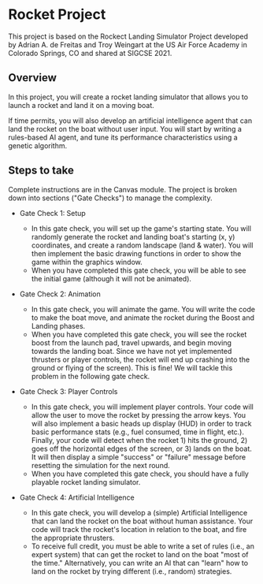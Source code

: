 # Rocket Project

This project is based on the Rockect Landing Simulator Project developed by Adrian A. de Freitas and Troy Weingart at the US Air Force Academy in Colorado Springs, CO and shared at SIGCSE 2021.

## Overview
In this project, you will create a rocket landing simulator that allows you to launch a rocket and land it on a moving boat. 

If time permits, you will also develop an artificial intelligence agent that can land the rocket on the boat without user input. You will start by writing a rules-based AI agent, and tune its performance characteristics using a genetic algorithm.

## Steps to take
Complete instructions are in the Canvas module. The project is broken down into sections ("Gate Checks") to manage the complexity.

* Gate Check 1: Setup
  * In this gate check, you will set up the game's starting state. You will randomly generate the rocket and landing boat's starting (x, y) coordinates, and create a random landscape (land & water). You will then implement the basic drawing functions in order to show the game within the graphics window.
  * When you have completed this gate check, you will be able to see the initial game (although it will not be animated).
  
* Gate Check 2: Animation
  * In this gate check, you will animate the game. You will write the code to make the boat move, and animate the rocket during the Boost and Landing phases.
  * When you have completed this gate check, you will see the rocket boost from the launch pad, travel upwards, and begin moving towards the landing boat. Since we have not yet implemented thrusters or player controls, the rocket will end up crashing into the ground or flying of the screen). This is fine! We will tackle this problem in the following gate check.

* Gate Check 3: Player Controls
  * In this gate check, you will implement player controls. Your code will allow the user to move the rocket by pressing the arrow keys. You will also implement a basic heads up display (HUD) in order to track basic performance stats (e.g., fuel consumed, time in flight, etc.). Finally, your code will detect when the rocket 1) hits the ground, 2) goes off the horizontal edges of the screen, or 3) lands on the boat. It will then display a simple "success" or "failure" message before resetting the simulation for the next round.
  * When you have completed this gate check, you should have a fully playable rocket landing simulator.
 
* Gate Check 4: Artificial Intelligence
  * In this gate check, you will develop a (simple) Artificial Intelligence that can land the rocket on the boat without human assistance. Your code will track the rocket's location in relation to the boat, and fire the appropriate thrusters.
  * To receive full credit, you must be able to write a set of rules (i.e., an expert system) that can get the rocket to land on the boat "most of the time." Alternatively, you can write an AI that can "learn" how to land on the rocket by trying different (i.e., random) strategies.






